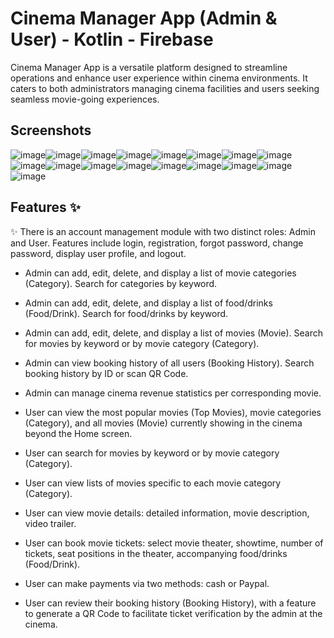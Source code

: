 ﻿# Cinema Manager App (Admin & User) - Kotlin - Firebase
Cinema Manager App is a versatile platform designed to streamline operations and enhance user experience within cinema environments. It caters to both administrators managing cinema facilities and users seeking seamless movie-going experiences.

## Screenshots

![image](https://github.com/nghiakma/CinemaApp-Kotlin-Firebase/assets/98259551/af5b4e2e-d13c-4364-a38f-05edbfe4ec4e)![image](https://github.com/nghiakma/CinemaApp-Kotlin-Firebase/assets/98259551/3165f38f-5c6f-4bcf-905d-17c40d6a42d1)![image](https://github.com/nghiakma/CinemaApp-Kotlin-Firebase/assets/98259551/7207edc3-3755-4071-81c0-904fd094b9ff)![image](https://github.com/nghiakma/CinemaApp-Kotlin-Firebase/assets/98259551/6d37becf-1a25-4692-afb6-ad8eb8599610)![image](https://github.com/nghiakma/CinemaApp-Kotlin-Firebase/assets/98259551/33928dd5-e4cc-4ef9-9d1d-f42950a742ad)![image](https://github.com/nghiakma/CinemaApp-Kotlin-Firebase/assets/98259551/c8da456b-dba8-46f5-bd37-4f37532cc260)![image](https://github.com/nghiakma/CinemaApp-Kotlin-Firebase/assets/98259551/e0ba0ad4-24d9-4e17-92f8-674d363cb36e)![image](https://github.com/nghiakma/CinemaApp-Kotlin-Firebase/assets/98259551/6eb343d4-b2f9-4c3d-b532-cb6ced43d26d)![image](https://github.com/nghiakma/CinemaApp-Kotlin-Firebase/assets/98259551/5d31cf48-6784-4443-b5c7-289feec4fb61)![image](https://github.com/nghiakma/CinemaApp-Kotlin-Firebase/assets/98259551/f8747ba6-d57a-4d82-a23e-5353110f25c5)![image](https://github.com/nghiakma/CinemaApp-Kotlin-Firebase/assets/98259551/c460a350-a455-467e-88c6-48983242635d)![image](https://github.com/nghiakma/CinemaApp-Kotlin-Firebase/assets/98259551/e1c589a3-6f59-4791-a747-238708aa242d)![image](https://github.com/nghiakma/CinemaApp-Kotlin-Firebase/assets/98259551/fb1425a4-9d74-43fd-b622-3d7fd121fb27)![image](https://github.com/nghiakma/CinemaApp-Kotlin-Firebase/assets/98259551/53ca12b3-cfda-4f1c-830b-5dc38a9f6d1c)![image](https://github.com/nghiakma/CinemaApp-Kotlin-Firebase/assets/98259551/7ee8f4d3-a6ca-4ca1-86b7-38b6cc229bd8)![image](https://github.com/nghiakma/CinemaApp-Kotlin-Firebase/assets/98259551/d281924a-e256-4092-aac4-193ac656e73b)![image](https://github.com/nghiakma/CinemaApp-Kotlin-Firebase/assets/98259551/d2abb628-98e4-497f-80b7-5ca425b68baa)

## Features ✨️

✨️ There is an account management module with two distinct roles: Admin and User. Features include login, registration, forgot password, change password, display user profile, and logout.

- Admin can add, edit, delete, and display a list of movie categories (Category). Search for categories by keyword.

- Admin can add, edit, delete, and display a list of food/drinks (Food/Drink). Search for food/drinks by keyword.

- Admin can add, edit, delete, and display a list of movies (Movie). Search for movies by keyword or by movie category (Category).

- Admin can view booking history of all users (Booking History). Search booking history by ID or scan QR Code.

- Admin can manage cinema revenue statistics per corresponding movie.

- User can view the most popular movies (Top Movies), movie categories (Category), and all movies (Movie) currently showing in the cinema beyond the Home screen.

- User can search for movies by keyword or by movie category (Category).

- User can view lists of movies specific to each movie category (Category).

- User can view movie details: detailed information, movie description, video trailer.

- User can book movie tickets: select movie theater, showtime, number of tickets, seat positions in the theater, accompanying food/drinks (Food/Drink).

- User can make payments via two methods: cash or Paypal.

- User can review their booking history (Booking History), with a feature to generate a QR Code to facilitate ticket verification by the admin at the cinema.
